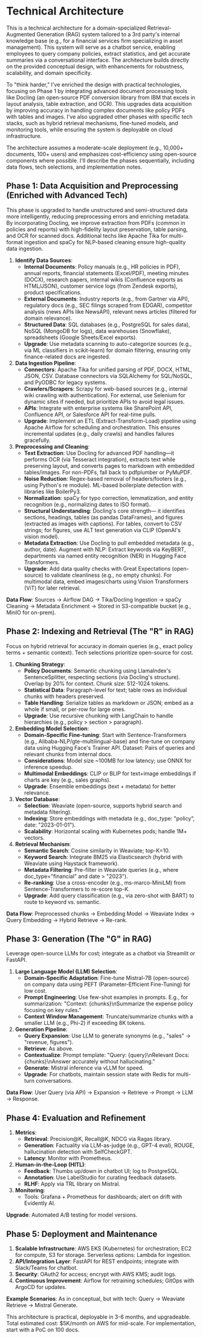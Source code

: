 
# Technical Architecture

This is a technical architecture for a domain-specialized Retrieval-Augmented Generation (RAG) system tailored to a 3rd party's internal knowledge base (e.g., for a financial services firm specializing in asset management). This system will serve as a chatbot service, enabling employees to query company policies, extract statistics, and get accurate summaries via a conversational interface. The architecture builds directly on the provided conceptual design, with enhancements for robustness, scalability, and domain specificity.

To "think harder," I've enriched the design with practical technologies, focusing on Phase 1 by integrating advanced document processing tools like Docling (an open-source PDF conversion library from IBM that excels in layout analysis, table extraction, and OCR). This upgrades data acquisition by improving accuracy in handling complex documents like policy PDFs with tables and images. I've also upgraded other phases with specific tech stacks, such as hybrid retrieval mechanisms, fine-tuned models, and monitoring tools, while ensuring the system is deployable on cloud infrastructure.

The architecture assumes a moderate-scale deployment (e.g., 10,000+ documents, 100+ users) and emphasizes cost-efficiency using open-source components where possible. I'll describe the phases sequentially, including data flows, tech selections, and implementation notes.

## Phase 1: Data Acquisition and Preprocessing (Enriched with Advanced Tech)

This phase is upgraded to handle unstructured and semi-structured data more intelligently, reducing preprocessing errors and enriching metadata. By incorporating Docling, we improve extraction from PDFs (common in policies and reports) with high-fidelity layout preservation, table parsing, and OCR for scanned docs. Additional techs like Apache Tika for multi-format ingestion and spaCy for NLP-based cleaning ensure high-quality data ingestion.

1. **Identify Data Sources**:
    - **Internal Documents**: Policy manuals (e.g., HR policies in PDF), annual reports, financial statements (Excel/PDF), meeting minutes (DOCX), research papers, internal wikis (Confluence exports as HTML/JSON), customer service logs (from Zendesk exports), product specifications.
    - **External Documents**: Industry reports (e.g., from Gartner via API), regulatory docs (e.g., SEC filings scraped from EDGAR), competitor analysis (news APIs like NewsAPI), relevant news articles (filtered for domain relevance).
    - **Structured Data**: SQL databases (e.g., PostgreSQL for sales data), NoSQL (MongoDB for logs), data warehouses (Snowflake), spreadsheets (Google Sheets/Excel exports).
    - **Upgrade**: Use metadata scanning to auto-categorize sources (e.g., via ML classifiers in scikit-learn) for domain filtering, ensuring only finance-related docs are ingested.
2. **Data Ingestion Pipeline**:
    - **Connectors**: Apache Tika for unified parsing of PDF, DOCX, HTML, JSON, CSV. Database connectors via SQLAlchemy for SQL/NoSQL, and PyODBC for legacy systems.
    - **Crawlers/Scrapers**: Scrapy for web-based sources (e.g., internal wiki crawling with authentication). For external, use Selenium for dynamic sites if needed, but prioritize APIs to avoid legal issues.
    - **APIs**: Integrate with enterprise systems like SharePoint API, Confluence API, or Salesforce API for real-time pulls.
    - **Upgrade**: Implement an ETL (Extract-Transform-Load) pipeline using Apache Airflow for scheduling and orchestration. This ensures incremental updates (e.g., daily crawls) and handles failures gracefully.
3. **Preprocessing and Cleaning**:
    - **Text Extraction**: Use Docling for advanced PDF handling—it performs OCR (via Tesseract integration), extracts text while preserving layout, and converts pages to markdown with embedded tables/images. For non-PDFs, fall back to pdfplumber or PyMuPDF.
    - **Noise Reduction**: Regex-based removal of headers/footers (e.g., using Python's re module). ML-based boilerplate detection with libraries like BoilerPy3.
    - **Normalization**: spaCy for typo correction, lemmatization, and entity recognition (e.g., normalizing dates to ISO format).
    - **Structural Understanding**: Docling's core strength— it identifies sections, headings, tables (as pandas DataFrames), and figures (extracted as images with captions). For tables, convert to CSV strings; for figures, use ALT text generation via CLIP (OpenAI's vision model).
    - **Metadata Extraction**: Use Docling to pull embedded metadata (e.g., author, date). Augment with NLP: Extract keywords via KeyBERT, departments via named entity recognition (NER) in Hugging Face Transformers.
    - **Upgrade**: Add data quality checks with Great Expectations (open-source) to validate cleanliness (e.g., no empty chunks). For multimodal data, embed images/charts using Vision Transformers (ViT) for later retrieval.

**Data Flow**: Sources → Airflow DAG → Tika/Docling Ingestion → spaCy Cleaning → Metadata Enrichment → Stored in S3-compatible bucket (e.g., MinIO for on-prem).

## Phase 2: Indexing and Retrieval (The "R" in RAG)

Focus on hybrid retrieval for accuracy in domain queries (e.g., exact policy terms + semantic context). Tech selections prioritize open-source for cost.

1. **Chunking Strategy**:
    - **Policy Documents**: Semantic chunking using LlamaIndex's SentenceSplitter, respecting sections (via Docling's structure). Overlap by 20% for context. Chunk size: 512-1024 tokens.
    - **Statistical Data**: Paragraph-level for text; table rows as individual chunks with headers preserved.
    - **Table Handling**: Serialize tables as markdown or JSON; embed as a whole if small, or per-row for large ones.
    - **Upgrade**: Use recursive chunking with LangChain to handle hierarchies (e.g., policy > section > paragraph).
2. **Embedding Model Selection**:
    - **Domain-Specific Fine-tuning**: Start with Sentence-Transformers (e.g., Alibaba-NLP/gte-multilingual-base) and fine-tune on company data using Hugging Face's Trainer API. Dataset: Pairs of queries and relevant chunks from internal docs.
    - **Considerations**: Model size ~100MB for low latency; use ONNX for inference speedup.
    - **Multimodal Embeddings**: CLIP or BLIP for text+image embeddings if charts are key (e.g., sales graphs).
    - **Upgrade**: Ensemble embeddings (text + metadata) for better relevance.
3. **Vector Database**:
    - **Selection**: Weaviate (open-source, supports hybrid search and metadata filtering).
    - **Indexing**: Store embeddings with metadata (e.g., doc_type: "policy", date: "2023-01-01").
    - **Scalability**: Horizontal scaling with Kubernetes pods; handle 1M+ vectors.
4. **Retrieval Mechanism**:
    - **Semantic Search**: Cosine similarity in Weaviate; top-K=10.
    - **Keyword Search**: Integrate BM25 via Elasticsearch (hybrid with Weaviate using Haystack framework).
    - **Metadata Filtering**: Pre-filter in Weaviate queries (e.g., where doc_type="financial" and date > "2023").
    - **Re-ranking**: Use a cross-encoder (e.g., ms-marco-MiniLM) from Sentence-Transformers to re-score top-K.
    - **Upgrade**: Add query classification (e.g., via zero-shot with BART) to route to keyword vs. semantic.

**Data Flow**: Preprocessed chunks → Embedding Model → Weaviate Index → Query Embedding → Hybrid Retrieve → Re-rank.

## Phase 3: Generation (The "G" in RAG)

Leverage open-source LLMs for cost; integrate as a chatbot via Streamlit or FastAPI.

1. **Large Language Model (LLM) Selection**:
    - **Domain-Specific Adaptation**: Fine-tune Mistral-7B (open-source) on company data using PEFT (Parameter-Efficient Fine-Tuning) for low cost.
    - **Prompt Engineering**: Use few-shot examples in prompts. E.g., for summarization: "Context: {chunks}\nSummarize the expense policy focusing on key rules."
    - **Context Window Management**: Truncate/summarize chunks with a smaller LLM (e.g., Phi-2) if exceeding 8K tokens.
2. **Generation Pipeline**:
    - **Query Expansion**: Use LLM to generate synonyms (e.g., "sales" → "revenue, figures").
    - **Retrieve**: As above.
    - **Contextualize**: Prompt template: "Query: {query}\nRelevant Docs: {chunks}\nAnswer accurately without hallucinating."
    - **Generate**: Mistral inference via vLLM for speed.
    - **Upgrade**: For chatbots, maintain session state with Redis for multi-turn conversations.

**Data Flow**: User Query (via API) → Expansion → Retrieve → Prompt → LLM → Response.

## Phase 4: Evaluation and Refinement

1. **Metrics**:
    - **Retrieval**: Precision@K, Recall@K, NDCG via Ragas library.
    - **Generation**: Factuality via LLM-as-judge (e.g., GPT-4 eval), ROUGE, hallucination detection with SelfCheckGPT.
    - **Latency**: Monitor with Prometheus.
2. **Human-in-the-Loop (HITL)**:
    - **Feedback**: Thumbs up/down in chatbot UI; log to PostgreSQL.
    - **Annotation**: Use LabelStudio for curating feedback datasets.
    - **RLHF**: Apply via TRL library on Mistral.
3. **Monitoring**:
    - Tools: Grafana + Prometheus for dashboards; alert on drift with Evidently AI.

**Upgrade**: Automated A/B testing for model versions.

## Phase 5: Deployment and Maintenance

1. **Scalable Infrastructure**: AWS EKS (Kubernetes) for orchestration; EC2 for compute, S3 for storage. Serverless options: Lambda for ingestion.
2. **API/Integration Layer**: FastAPI for REST endpoints; integrate with Slack/Teams for chatbot.
3. **Security**: OAuth2 for access; encrypt with AWS KMS; audit logs.
4. **Continuous Improvement**: Airflow for retraining schedules; GitOps with ArgoCD for updates.

**Example Scenarios**: As in conceptual, but with tech: Query → Weaviate Retrieve → Mistral Generate.

This architecture is practical, deployable in 3-6 months, and upgradeable. Total estimated cost: $5K/month on AWS for mid-scale. For implementation, start with a PoC on 100 docs.
